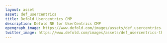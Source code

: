 ```yaml
---
layout: asset
asset: def_usercentrics
title: Defold Usercentrics CMP
description: Defold NE for UserCentrics CMP
opengraph_image: https://www.defold.com/images/assets/def_usercentrics-thumb.png
twitter_image: https://www.defold.com/images/assets/def_usercentrics-thumb.png
---
```

